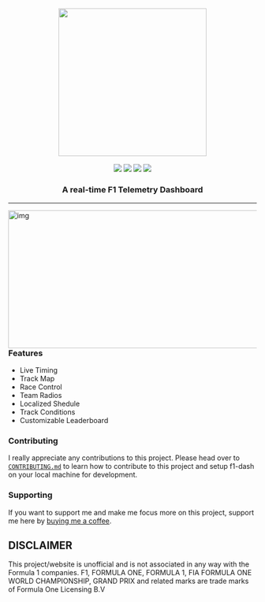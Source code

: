 <h3 align="center"><a href="https://f1-dash.com"><img src="./dash/public/tag-logo.png" width="300px"></a></h3>
<p align="center">
   <a href="https://github.com/slowlydev/f1-dash/releases/latest"><img src="https://img.shields.io/github/release/slowlydev/f1-dash/all.svg?colorB=3fba11?label=Version"></a>
   <a href="https://discord.gg/unJwu66NuB"><img src="https://img.shields.io/discord/1226563654359580692?label=Chat&logo=discord&logoColor=discord"></a>
   <a href="https://slowly.dev"><img src="https://img.shields.io/badge/My_Portfolio-my_work?logo=data%3Aimage%2Fsvg%2Bxml%3Bbase64%2CPHN2ZyB4bWxucz0iaHR0cDovL3d3dy53My5vcmcvMjAwMC9zdmciIHdpZHRoPSIyNCIgaGVpZ2h0PSIyNCIgdmlld0JveD0iMCAwIDI0IDI0IiBmaWxsPSJub25lIiBzdHJva2U9IndoaXRlIiBzdHJva2Utd2lkdGg9IjIiIHN0cm9rZS1saW5lY2FwPSJyb3VuZCIgc3Ryb2tlLWxpbmVqb2luPSJyb3VuZCIgY2xhc3M9ImZlYXRoZXIgZmVhdGhlci1ib29rIj48cGF0aCBkPSJNNCAxOS41QTIuNSAyLjUgMCAwIDEgNi41IDE3SDIwIj48L3BhdGg%2BPHBhdGggZD0iTTYuNSAySDIwdjIwSDYuNUEyLjUgMi41IDAgMCAxIDQgMTkuNXYtMTVBMi41IDIuNSAwIDAgMSA2LjUgMnoiPjwvcGF0aD48L3N2Zz4%3D"></a>
   <a href="https://buymeacoffee.com/slowlydev"><img src="https://img.shields.io/badge/Buy%20Me%20a%20Coffee-3fba11?&logo=buy-me-a-coffee&logoColor=white"></a>
</p>

<h3 align="center">
  A real-time F1 Telemetry Dashboard
</h3>

---

<img src="https://github.com/user-attachments/assets/9949dbd6-e2c1-4993-85c8-fe52c0afd443" alt="img" align="right" width="566px" height="280px" border-radius="200px">  

### Features
- Live Timing
- Track Map
- Race Control
- Team Radios
- Localized Shedule
- Track Conditions
- Customizable Leaderboard

### Contributing

I really appreciate any contributions to this project. Please head over to [`CONTRIBUTING.md`](CONTRIBUTING.md) to learn how to contribute to this project and setup f1-dash on your local machine for development.

### Supporting

If you want to support me and make me focus more on this project, support me here by [buying me a coffee](https://www.buymeacoffee.com/slowlydev).

## DISCLAIMER

This project/website is unofficial and is not associated in any way with the Formula 1 companies. F1, FORMULA ONE, FORMULA 1, FIA FORMULA ONE WORLD CHAMPIONSHIP, GRAND PRIX and related marks are trade marks of Formula One Licensing B.V
